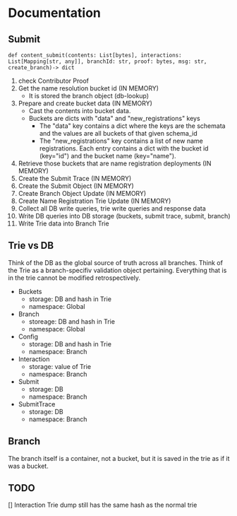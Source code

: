# Documentation

## Submit

`def content_submit(contents: List[bytes], interactions: List[Mapping[str, any]], branchId: str, proof: bytes, msg: str, create_branch)-> dict`

1. check Contributor Proof
2. Get the name resolution bucket id (IN MEMORY)
    - It is stored the branch object (db-lookup)
3. Prepare and create bucket data (IN MEMORY)
    - Cast the contents into bucket data. 
    - Buckets are dicts with "data" and "new_registrations" keys
        - The "data" key contains a dict where the keys are the schemata and the values are all buckets of that given schema_id
        - The "new_registrations" key contains a list of new name registrations. Each entry contains a dict with the bucket id (key="id") and the bucket name (key="name").
4. Retrieve those buckets that are name registration deployments (IN MEMORY)
5. Create the Submit Trace (IN MEMORY)
6. Create the Submit Object (IN MEMORY)
7. Create Branch Object Update (IN MEMORY)
8. Create Name Registration Trie Update (IN MEMORY)
9. Collect all DB write queries, trie write queries and response data
10. Write DB queries into DB storage (buckets, submit trace, submit, branch)
11. Write Trie data into Branch Trie


## Trie vs DB
Think of the DB as the global source of truth across all branches.
Think of the Trie as a branch-specifiv validation object pertaining. Everything that is in the trie cannot be modified retrospectively.

- Buckets 
    - storage: DB and hash in Trie
    - namespace: Global
- Branch 
    - storeage: DB and hash in Trie
    - namespace: Global
- Config
    - storage: DB and hash in Trie
    - namespace: Branch
- Interaction
    - storage: value of Trie
    - namespace: Branch
- Submit
    - storage: DB
    - namespace: Branch
- SubmitTrace
    - storage: DB
    - namespace: Branch
    
## Branch

The branch itself is a container, not a bucket, but it is saved in the trie as if it was a bucket.


## TODO

[] Interaction Trie dump still has the same hash as the normal trie